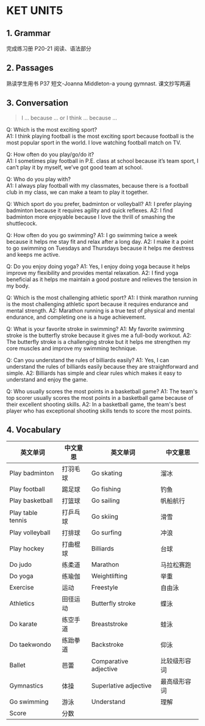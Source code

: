 # KET UNIT5

## 1. Grammar

完成练习册 P20-21 阅读、语法部分

## 2. Passages

熟读学生用书 P37 短文-Joanna Middleton-a young gymnast. 课文抄写两遍

## 3. Conversation

> I ... because ... or I think ... because ...

Q: Which is the most exciting sport?  
A1: I think playing football is the most exciting sport because football is the most popular sport in the world. I love watching football match on TV.

Q: How often do you play/go/do it?  
A1: I sometimes play football in P.E. class at school because it’s team sport, I can’t play it by myself, we’ve got good team at school.

Q: Who do you play with?  
A1: I always play football with my classmates, because there is a football club in my class, we can make a team to play it together.

Q: Which sport do you prefer, badminton or volleyball?
A1: I prefer playing badminton because it requires agility and quick reflexes.
A2: I find badminton more enjoyable because I love the thrill of smashing the shuttlecock.

Q: How often do you go swimming?
A1: I go swimming twice a week because it helps me stay fit and relax after a long day.
A2: I make it a point to go swimming on Tuesdays and Thursdays because it helps me destress and keeps me active.

Q: Do you enjoy doing yoga?
A1: Yes, I enjoy doing yoga because it helps improve my flexibility and provides mental relaxation.
A2:  I find yoga beneficial as it helps me maintain a good posture and relieves the tension in my body.

Q: Which is the most challenging athletic sport?
A1: I think marathon running is the most challenging athletic sport because it requires endurance and mental strength.
A2:  Marathon running is a true test of physical and mental endurance, and completing one is a huge achievement.

Q: What is your favorite stroke in swimming?
A1: My favorite swimming stroke is the butterfly stroke because it gives me a full-body workout.
A2:  The butterfly stroke is a challenging stroke but it helps me strengthen my core muscles and improve my swimming technique.

Q: Can you understand the rules of billiards easily?
A1: Yes, I can understand the rules of billiards easily because they are straightforward and simple.
A2:  Billiards has simple and clear rules which makes it easy to understand and enjoy the game.

Q: Who usually scores the most points in a basketball game?
A1: The team's top scorer usually scores the most points in a basketball game because of their excellent shooting skills.
A2:  In a basketball game, the team's best player who has exceptional shooting skills tends to score the most points.

## 4. Vocabulary

| 英文单词              | 中文意思 | 英文单词                  | 中文意思   | 
|-------------------|------|-----------------------|--------|
| Play badminton    | 打羽毛球 | Go skating            | 溜冰     |
| Play football     | 踢足球  | Go fishing            | 钓鱼     |
| Play basketball   | 打篮球  | Go sailing            | 帆船航行   | 
| Play table tennis | 打乒乓球 | Go skiing             | 滑雪     |
| Play volleyball   | 打排球  | Go surfing            | 冲浪     |
| Play hockey       | 打曲棍球 | Billiards             | 台球     |
| Do judo           | 练柔道  | Marathon              | 马拉松赛跑  |
| Do yoga           | 练瑜伽  | Weightlifting         | 举重     |
| Exercise          | 运动   | Freestyle             | 自由泳    |
| Athletics         | 田径运动 | Butterfly stroke      | 蝶泳     | 
| Do karate         | 练空手道 | Breaststroke          | 蛙泳     |
| Do taekwondo      | 练跆拳道 | Backstroke            | 仰泳     |
| Ballet            | 芭蕾   | Comparative adjective | 比较级形容词 |
| Gymnastics        | 体操   | Superlative adjective | 最高级形容词 |
| Go swimming       | 游泳   | Understand            | 理解     |
| Score             | 分数   |                       |        |


